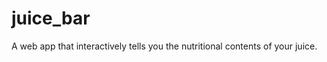 juice_bar
=========

A web app that interactively tells you the nutritional contents of your juice. 
